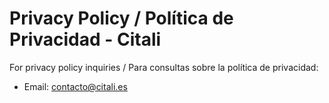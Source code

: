 # Privacy Policy / Política de Privacidad - Citali

For privacy policy inquiries / Para consultas sobre la política de privacidad:
- Email: contacto@citali.es
